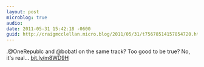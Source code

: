 ```yaml
---
layout: post
microblog: true
audio: 
date: 2011-05-31 15:42:18 -0600
guid: http://craigmcclellan.micro.blog/2011/05/31/t75678514157854720.html
---
```

.@OneRepublc and @bobatl on the same track? Too good to be true? No, it's real... [bit.ly/m8WD9H](http://bit.ly/m8WD9H)
